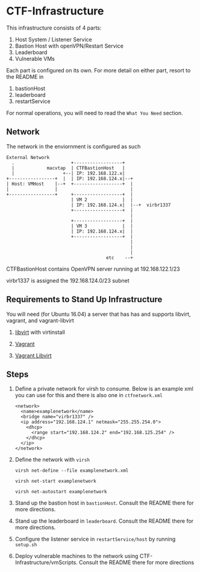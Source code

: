 # CTF-Infrastructure

This infrastructure consists of 4 parts:

1. Host System / Listener Service
1. Bastion Host with openVPN/Restart Service
1. Leaderboard
1. Vulnerable VMs

Each part is configured on its own. For more detail on either part, resort to the README in

1. bastionHost
1. leaderboard
1. restartService

For normal operations, you will need to read the `What You Need` section.

## Network

The network in the enviornment is configured as such

```
External Network
  .                     +------------------+
  |            macvtap  | CTFBastionHost   |
  |                  +--| IP: 192.168.122.x|
+-----------------+  |  | IP: 192.168.124.x|--+
| Host: VMHost    |--+  +------------------+  |
|                 |                           |
+-----------------+     +------------------+  |
                        | VM 2             |  |
                        | IP: 192.168.124.x|  |--+  virbr1337
                        +------------------+  |
                                              |
                        +------------------+  |
                        | VM 3             |  |
                        | IP: 192.168.124.x|  |
                        +------------------+  |
                                              |
                                              |
                                              |
                                     etc    --+

```

CTFBastionHost contains OpenVPN server running at 192.168.122.1/23

virbr1337 is assigned the 192.168.124.0/23 subnet

## Requirements to Stand Up Infrastructure

You will need (for Ubuntu 16.04) a server that has has and supports libvirt, vagrant, and vagrant-libvirt

1. [libvirt](https://help.ubuntu.com/lts/serverguide/libvirt.html) with virtinstall

1. [Vagrant](https://www.vagrantup.com/)

1. [Vagrant Libvirt](https://github.com/vagrant-libvirt/vagrant-libvirt#installation)

## Steps

1. Define a private network for virsh to consume. Below is an example xml you can use for this and there is also one in `ctfnetwork.xml`

    ```
    <network>
      <name>examplenetwork</name>
      <bridge name="virbr1337" />
      <ip address="192.168.124.1" netmask="255.255.254.0">
        <dhcp>
          <range start="192.168.124.2" end="192.168.125.254" />
        </dhcp>
      </ip>
    </network>
    ```

1. Define the network with `virsh`

    ```
    virsh net-define --file examplenetwork.xml

    virsh net-start examplenetwork

    virsh net-autostart examplenetwork
    ```

1. Stand up the bastion host in `bastionHost`. Consult the README there for more directions.

1. Stand up the leaderboard in `leaderboard`. Consult the README there for more directions.

1. Configure the listener service in `restartService/host` by running `setup.sh`

1. Deploy vulnerable machines to the network using CTF-Infrastructure/vmScripts. Consult the README there for more directions
